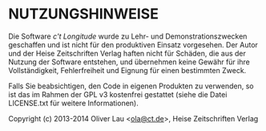 NUTZUNGSHINWEISE
================

Die Software *c't Longitude* wurde zu Lehr- und Demonstrationszwecken
geschaffen und ist nicht für den produktiven Einsatz vorgesehen.
Der Autor und der Heise Zeitschriften Verlag haften nicht für
Schäden, die aus der Nutzung der Software entstehen, und übernehmen
keine Gewähr für ihre Vollständigkeit, Fehlerfreiheit und Eignung
für einen bestimmten Zweck.

Falls Sie beabsichtigen, den Code in eigenen Produkten zu verwenden,
so ist das im Rahmen der GPL v3 kostenfrei gestattet (siehe die
Datei LICENSE.txt für weitere Informationen).

Copyright (c) 2013-2014 Oliver Lau <<ola@ct.de>>, Heise Zeitschriften Verlag
